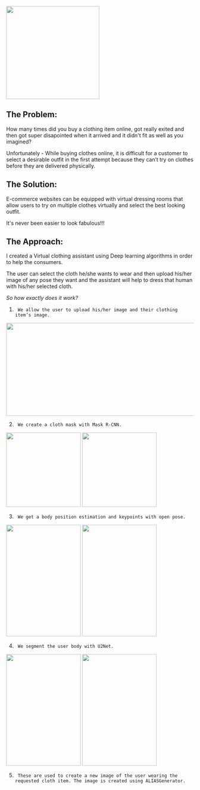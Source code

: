 <img src="https://user-images.githubusercontent.com/84031027/235169420-40efb062-281d-47a5-b4c5-0e07b14aab5b.png" width="250" height="250">


## The Problem:

How many times did you buy a clothing item online, got really exited and then got super disapointed when it arrived and it didn't fit as well as you imagined?

Unfortunately - While buying clothes online, it is difficult for a customer to select a desirable outfit in the first attempt because they can’t try on clothes before they are delivered physically.

## The Solution:

E-commerce websites can be equipped with virtual dressing rooms that allow users to try on multiple clothes virtually and select the best looking outfit.

It's never been easier to look fabulous!!!

## The Approach:

I created a Virtual clothing assistant using Deep learning algorithms in order to help the consumers.

The user can select the cloth he/she wants to wear and then upload his/her image of any pose they want and the assistant will help to dress that human with his/her selected cloth.

*So how exactly does it work?*
1.  	We allow the user to upload his/her image and their clothing item’s image.
<img src="https://user-images.githubusercontent.com/84031027/235174964-bdeb18cb-8ff8-44e4-b172-d5b589110979.png" width="800" height="250">

2.  	We create a cloth mask with Mask R-CNN.
<p float="left">
  <img src="https://user-images.githubusercontent.com/84031027/235176316-3c09f007-a8eb-4efc-ae48-4b95bae0bd6f.jpg" width="200" height="200">
  <img src="https://user-images.githubusercontent.com/84031027/235176735-98fbd32d-b168-4065-ac88-749b56e20315.png" width="200" height="200">
</p>

3.  	We get a body position estimation and keypoints with open pose.
<p float="left">
  <img src="https://user-images.githubusercontent.com/84031027/235178057-99749252-8871-40ae-8b49-073425e24e97.png" width="200" height="300">
  <img src="https://user-images.githubusercontent.com/84031027/235177861-e20bec1d-42a0-41ba-b8d4-f7137970065c.png" width="200" height="300">
</p>

4.  	We segment the user body with U2Net.
<p float="left">
  <img src="https://user-images.githubusercontent.com/84031027/235178057-99749252-8871-40ae-8b49-073425e24e97.png" width="200" height="300">
  <img src="https://user-images.githubusercontent.com/84031027/235179179-cf1294e8-07db-47c0-af11-3c9f6ae8a0c6.png" width="200" height="300">
</p>

5.  	These are used to create a new image of the user wearing the requested cloth item. The image is created using ALIASGenerator.

